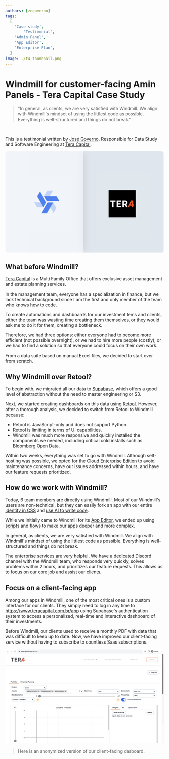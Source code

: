```yaml
---
authors: [zegoverno]
tags:
  [
    'Case study',
		'Testimonial',
    'Admin Panel',
    'App Editor',
    'Enterprise Plan',
  ]
image: ./t4_thumbnail.png
---
```


# Windmill for customer-facing Amin Panels - Tera Capital Case Study

> "In general, as clients, we are very satisfied with Windmill. We align with Windmill's mindset of using the littlest code as possible. Everything is well-structured and things do not break."

<br/>

This is a testimonial written by [José Governo](https://www.linkedin.com/in/jose-governo/), Responsible for Data Study and Software Engineering at [Tera Capital](https://www.teracapital.com.br/).

![Tera Capital Case Study](./t4_use_case.png "Tera Capital Case Study")

## What before Windmill?

[Tera Capital](https://www.teracapital.com.br/) is a Multi Family Office that offers exclusive asset management and estate planning services.

In the management team, everyone has a specialization in finance, but we lack technical background since I am the first and only member of the team who knows how to code.

To create automations and dashboards for our investment tems and clients, either the team was wasting time creating them themselves, or they would ask me to do it for them, creating a bottleneck.

Therefore, we had three options: either everyone had to become more efficient (not possible overnight), or we had to hire more people (costly), or we had to find a solution so that everyone could focus on their own work.

From a data suite based on manual Excel files, we decided to start over from scratch.

## Why Windmill over Retool?

To begin with, we migrated all our data to [Supabase](https://supabase.com/), which offers a good level of abstraction without the need to master engineering or S3.

Next, we started creating dashboards on this data using <a href="https://retool.com/" rel="nofollow">Retool</a>. However, after a thorough analysis, we decided to switch from Retool to Windmill because:
- Retool is JavaScript-only and does not support Python.
- Retool is limiting in terms of UI capabilities.
- Windmill was much more responsive and quickly installed the components we needed, including critical cold installs such as Bloomberg Open Data.

Within two weeks, everything was set to go with Windmill. Although self-hosting was possible, we opted for the [Cloud Enterprise Edition](/pricing) to avoid maintenance concerns, have our issues addressed within hours, and have our feature requests prioritized.

## How do we work with Windmill?

Today, 6 team members are directly using Windmill. Most of our Windmill's users are non-technical, but they can easily fork an app with our entire [identity in CSS](/docs/apps/app_configuration-settings/app_styling) and [use AI to write code](/docs/core_concepts/ai_generation).

While we initially came to Windmill for its [App Editor](/docs/apps/app_editor), we ended up using [scripts](/docs/script_editor) and [flows](/docs/flows/flow_editor) to make our apps deeper and more complex.

In general, as clients, we are very satisfied with Windmill. We align with Windmill's mindset of using the littlest code as possible. Everything is well-structured and things do not break.

The enterprise services are very helpful. We have a dedicated Discord channel with the Windmill team, who responds very quickly, solves problems within 2 hours, and prioritizes our feature requests. This allows us to focus on our core job and assist our clients.

## Focus on a client-facing app

Among our apps in Windmill, one of the most critical ones is a custom interface for our clients. They simply need to log in any time to https://www.teracapital.com.br/app using Supabase's authentication system to access a personalized, real-time and interactive dashboard of their investments.

Before Windmill, our clients used to receive a monthly PDF with data that was difficult to keep up to date. Now, we have improved our client-facing service without having to subscribe to countless Saas subscriptions.

![T4 Client App](./t4_client_app.png "Client-facing app")
> Here is an anonymized version of our client-facing dasboard.